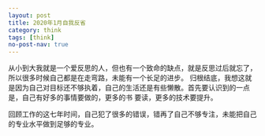 ```yaml
---
layout: post
title: 2020年1月自我反省
category: think
tags: [think]
no-post-nav: true
---
```


从小到大我就是一个爱反思的人，但也有一个致命的缺点，就是反思过后就忘了，所以很多时候自己都是在走弯路，未能有一个长足的进步。
归根结底，我想这就是因为自己对目标还不够执着，自己的生活还是有些懒散。首先要认识到的一点是，自己有好多的事情要做的，更多的书
要读，更多的技术要提升。

回顾工作的这七年时间，自己犯了很多的错误，错再了自己不够专注，未能把自己的专业水平做到足够的专业。

